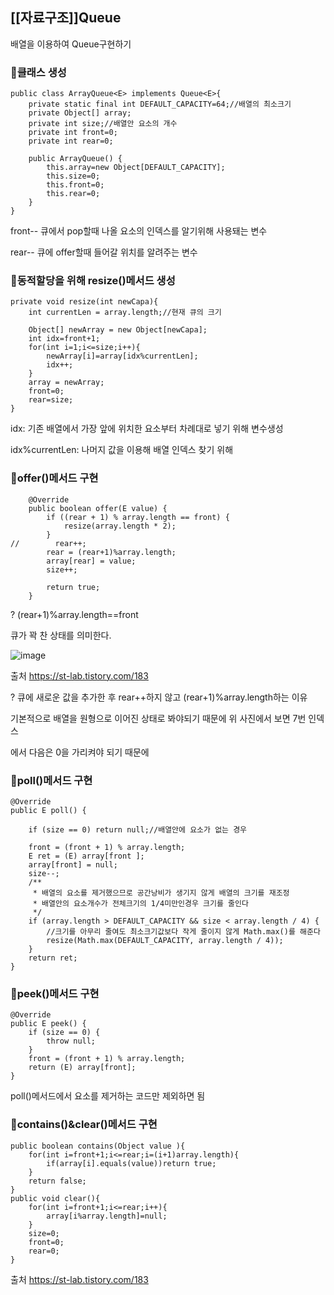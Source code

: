 <h2>[[자료구조]]Queue</h2>
배열을 이용하여 Queue구현하기

<h3>🧐클래스 생성</h3>

```
public class ArrayQueue<E> implements Queue<E>{
    private static final int DEFAULT_CAPACITY=64;//배열의 최소크기
    private Object[] array;
    private int size;//배열안 요소의 개수
    private int front=0;
    private int rear=0;

    public ArrayQueue() {
        this.array=new Object[DEFAULT_CAPACITY];
        this.size=0;
        this.front=0;
        this.rear=0;
    }
}
```
front-- 큐에서 pop할때 나올 요소의 인덱스를 알기위해 사용돼는 변수

rear-- 큐에 offer할때 들어갈 위치를 알려주는 변수

<h3>🧐동적할당을 위해 resize()메서드 생성</h3>

```
private void resize(int newCapa){
    int currentLen = array.length;//현재 큐의 크기

    Object[] newArray = new Object[newCapa];
    int idx=front+1;
    for(int i=1;i<=size;i++){
        newArray[i]=array[idx%currentLen];
        idx++;
    }
    array = newArray;
    front=0;
    rear=size;
}
```
idx: 기존 배열에서 가장 앞에 위치한 요소부터 차례대로 넣기 위해 변수생성

idx%currentLen: 나머지 값을 이용해 배열 인덱스 찾기 위해

<h3>🧐offer()메서드 구현</h3>

```
    @Override
    public boolean offer(E value) {
        if ((rear + 1) % array.length == front) {
            resize(array.length * 2);
        }
//        rear++;
        rear = (rear+1)%array.length;
        array[rear] = value;
        size++;
        
        return true;
    }
```
? (rear+1)%array.length==front

큐가 꽉 찬 상태를 의미한다.

![image](https://github.com/Jung-MinGi/dataStructure/assets/118701129/e37f65e3-51fd-4086-8856-f9d88d656345)


출처 https://st-lab.tistory.com/183

? 큐에 새로운 값을 추가한 후 rear++하지 않고 (rear+1)%array.length하는 이유 

기본적으로 배열을 원형으로 이어진 상태로 봐야되기 때문에 위 사진에서 보면 7번 인덱스

에서 다음은 0을 가리켜야 되기 때문에 

<h3>🧐poll()메서드 구현</h3>

```
@Override
public E poll() {

    if (size == 0) return null;//배열안에 요소가 없는 경우

    front = (front + 1) % array.length;
    E ret = (E) array[front ];
    array[front] = null;
    size--;
    /**
     * 배열의 요소를 제거했으므로 공간낭비가 생기지 않게 배열의 크기를 재조정
     * 배열안의 요소개수가 전체크기의 1/4미만인경우 크기를 줄인다
     */
    if (array.length > DEFAULT_CAPACITY && size < array.length / 4) {
        //크기를 아무리 줄여도 최소크기값보다 작게 줄이지 않게 Math.max()를 해준다
        resize(Math.max(DEFAULT_CAPACITY, array.length / 4));
    }
    return ret;
}
```
<h3>🧐peek()메서드 구현</h3>

```
@Override
public E peek() {
    if (size == 0) {
        throw null;
    }
    front = (front + 1) % array.length;
    return (E) array[front];
}
```
poll()메서드에서 요소를 제거하는 코드만 제외하면 됨

<h3>🧐contains()&clear()메서드 구현</h3>

```
public boolean contains(Object value ){
    for(int i=front+1;i<=rear;i=(i+1)array.length){
        if(array[i].equals(value))return true;
    }
    return false;
}
public void clear(){
    for(int i=front+1;i<=rear;i++){
        array[i%array.length]=null;
    }
    size=0;
    front=0;
    rear=0;
}
```


출처 https://st-lab.tistory.com/183
